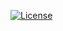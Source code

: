 [![License](https://img.shields.io/badge/License-Apache_2.0-blue.svg)](https://opensource.org/licenses/Apache-2.0)
